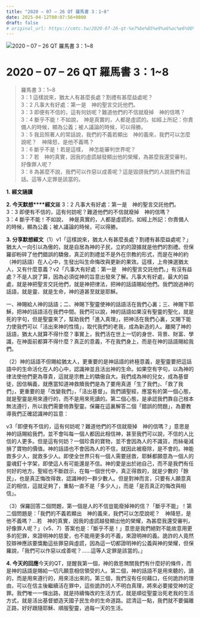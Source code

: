 ```yaml
---
title: "2020 – 07 – 26 QT 羅馬書 3：1~8"
date: 2025-04-12T00:07:56+0800
draft: false
# original_url: https://cmtc.tw/2020-07-26-qt-%e7%be%85%e9%a6%ac%e6%9b%b8-3%ef%bc%9a18
---
```


![2020 – 07 – 26 QT 羅馬書 3：1~8](/images/qt.jpg   "2020 – 07 – 26 QT 羅馬書 3：1~8")

# 2020 – 07 – 26 QT 羅馬書 3：1~8

> 羅馬書 3：1~8  
> 3：1 這樣說來，猶太人有甚麼長處？割禮有甚麼益處呢？  
> 3：2 凡事大有好處：第一是　神的聖言交託他們。  
> 3：3 即便有不信的，這有何妨呢？難道他們的不信就廢掉　神的信嗎？  
> 3：4 斷乎不能！不如說，　神是真實的，人都是虛謊的。如經上所記：你責備人的時候，顯為公義；被人議論的時候，可以得勝。  
> 3：5 我且照著人的常話說，我們的不義若顯出　神的義來，我們可以怎麼說呢？　神降怒，是他不義嗎？  
> 3：6 斷乎不是！若是這樣，　神怎能審判世界呢？  
> 3：7 若　神的真實，因我的虛謊越發顯出他的榮耀，為甚麼我還受審判，好像罪人呢？  
> 3：8 為甚麼不說，我們可以作惡以成善呢？這是毀謗我們的人說我們有這話。這等人定罪是該當的。

**1.** **經文誦讀**

**2. 今天默想****經文**羅 3：2 凡事大有好處：第一是　神的聖言交託他們。  
3：3 即便有不信的，這有何妨呢？難道他們的不信就廢掉　神的信嗎？  
3：4 斷乎不能！不如說，　神是真實的，人都是虛謊的。如經上所記：你責備人的時候，顯為公義；被人議論的時候，可以得勝。

**3. 分享默想經文**（1）v1「這樣說來，猶太人有甚麼長處？割禮有甚麼益處呢？」猶太人一向引以為傲的，就是自居為神的子民，立約的證據就是他們的割禮。但保羅卻粉碎了他們錯誤的驕傲，真正的割禮並不是外在宗教的形式，而是在神的約（神的話語）在人心中，生發出叫生命悔改與更新的果效。這樣，上帝揀選猶太人，又有什麼意義？v2「凡事大有好處：第一是　神的聖言交託他們。」有沒有益處？不是人說了算，因為必須從神的旨意出發來了解。凡事大有好處，最大的益處，就是神把聖言交託他們，就是神把律法，把神的話語賜給他們。我們說過神的話語，就是靈、就是生命，神的道甚至就是耶穌。

一、神賜給人神的話語；二、神賜下聖靈使神的話語活在我們心裏；三、神賜下耶穌，把神的話語活在我們中間。我們可以說，神的話語如果沒有聖靈的聖化，就是死的字句，但是聖靈來了，幫助我們「進入真理」，把神活在我們心裏，又賜下能力使我們可以「活出來神的性情」，取代我們的老我，成為新造的人。離開了神的話語，猶太人就算不得什麼？事實上，我們活在世上一切的身世、背景、財富、學識，在神面前都算不得什麼？真正的意義，不在我們身上，而是在神的話語賜給我們。

（2）神的話語不但賜給猶太人，更重要的是神話語的終極意義，是聖靈要把這話語中的生命活化在人的心中，認識神並且活出神的生命。如果空有字句，以為神的律法使他們更為尊貴，這就是宗教上的驕傲自大。我們成為神的兒女，成為基督徒，因信稱義，就應當知道神救贖我們是為了要用真道「生了我們」、「救了我們」，更重要的是「改變我們」，「活出基督」。我們讀聖經，應當有的第一個心態，就是聖靈是用來遵行的，而不是用來死讀的。第二個心態，是承認我們靠自己根本無法遵行，所以我們需要倚靠聖靈。保羅在這裏解答二個「錯誤的問題」，為要教導我們正確認識神的旨意：

v3「即便有不信的，這有何妨呢？難道他們的不信就廢掉　神的信嗎？」意思是神的話賜給我們，並不會叫每一個人都因此相信神，甚至我們可以說，不信的人比信的人更多。但是這有何妨？一個珍貴的寶物，並不會因為人的不識貨，而絲毫減損了寶物的價值。神的話語也不會因為人的不信，就因此被廢除，是不會的。神能救多少人，就救多少人。即使全世界只有一個人需要拯救，耶穌都願意為一個人的靈魂釘十字架，即使這人有可能還是不信。神的愛是出於祂自己，而不是我們有任何好的地方。聖經也不斷啟示，在每一個世代中，真正得救的，就是少數的「餘民」，也是真正悔改得救，認識神的一群少數人。但是對神而言，只要有人願意真正的相信，這就足夠了，重點一直不是「多少人」，而是「是否真正的悔改與相信」。

（3）保羅回答二個問題，第一個是人的不信豈能廢掉神的信？「斷乎不能」！第二個問題是：「我們的不義若顯出　神的義來，我們可以怎麼說呢？　神降怒，是他不義嗎？…若　神的真實，因我的虛謊越發顯出他的榮耀，為甚麼我還受審判，好像罪人呢？」（v5、7）答案也是：「斷乎不是！」意思是我們絕對不能故意用更多的犯罪，來證明神的慈愛，也不能用更多的不義，來證明神的義。詭詐的人竟然狡辯神應該要獎勵這些罪惡與虛謊，因為這一切都證明神的公義與神的榮耀，但保羅說，「我們可以作惡以成善呢？……這等人定罪是該當的。」

**4. 今天的回應**今天的QT，提醒我第一個，神的救恩無關我們有什麼好的條件，而是神的話語是賜給一切凡願意相信領受的人。第二個，神的話語不是用來聽的，讀的，而是用來遵行的，用來活出來的。第三個，我們沒有任何藉口，任何詭詐的理由，可以在信主後繼續活在罪中，這些詭詐的人不明白真理，將來必要接受神的定罪。我們唯一一條出路，就是持續悔改的生活方式，就是順從聖靈治死老我的生活方式，就是活出基督塑造天國子民生命的生命道路。認清這一點，我們就不要偏離正路，好好跟隨耶穌、順服聖靈，過每一天的生活。